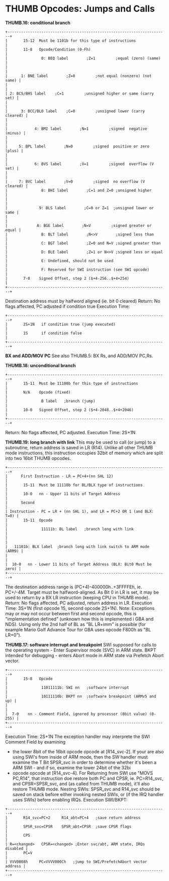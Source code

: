 # THUMB Opcodes: Jumps and Calls


**THUMB.16: conditional branch**

```
+-----------------------------------------------------------------------+
|       15-12  Must be 1101b for this type of instructions              |
|       11-8   Opcode/Condition (0-Fh)                                  |
|               0: BEQ label        ;Z=1         ;equal (zero) (same)   |
|                                                                       |
|      1: BNE label        ;Z=0         ;not equal (nonzero) (not same) |
|                                                                       |
| 2: BCS/BHS label    ;C=1         ;unsigned higher or same (carry set) |
|                                                                       |
|      3: BCC/BLO label    ;C=0         ;unsigned lower (carry cleared) |
|                                                                       |
|            4: BMI label        ;N=1         ;signed  negative (minus) |
|                                                                       |
|     5: BPL label        ;N=0         ;signed  positive or zero (plus) |
|                                                                       |
|            6: BVS label        ;V=1         ;signed  overflow (V set) |
|                                                                       |
|     7: BVC label        ;V=0         ;signed  no overflow (V cleared) |
|               8: BHI label        ;C=1 and Z=0 ;unsigned higher       |
|                                                                       |
|              9: BLS label        ;C=0 or Z=1  ;unsigned lower or same |
|                                                                       |
|             A: BGE label        ;N=V         ;signed greater or equal |
|               B: BLT label        ;N<>V        ;signed less than      |
|               C: BGT label        ;Z=0 and N=V ;signed greater than   |
|               D: BLE label        ;Z=1 or N<>V ;signed less or equal  |
|               E: Undefined, should not be used                        |
|               F: Reserved for SWI instruction (see SWI opcode)        |
|       7-0    Signed Offset, step 2 ($+4-256..$+4+254)                 |
+-----------------------------------------------------------------------+
```

Destination address must by halfword aligned (ie. bit 0 cleared)
Return: No flags affected, PC adjusted if condition true
Execution Time:

```
+-----------------------------------------------------------------------+
|       2S+1N   if condition true (jump executed)                       |
|       1S      if condition false                                      |
+-----------------------------------------------------------------------+
```


**BX and ADD/MOV PC**
See also THUMB.5: BX Rs, and ADD/MOV PC,Rs.

**THUMB.18: unconditional branch**

```
+-----------------------------------------------------------------------+
|       15-11  Must be 11100b for this type of instructions             |
|       N/A    Opcode (fixed)                                           |
|               B label   ;branch (jump)                                |
|       10-0   Signed Offset, step 2 ($+4-2048..$+4+2046)               |
+-----------------------------------------------------------------------+
```

Return: No flags affected, PC adjusted.
Execution Time: 2S+1N

**THUMB.19: long branch with link**
This may be used to call (or jump) to a subroutine, return address is
saved in LR (R14).
Unlike all other THUMB mode instructions, this instruction occupies
32bit of memory which are split into two 16bit THUMB opcodes.

```
+-----------------------------------------------------------------------+
|      First Instruction - LR = PC+4+(nn SHL 12)                        |
|       15-11  Must be 11110b for BL/BLX type of instructions           |
|       10-0   nn - Upper 11 bits of Target Address                     |
|      Second                                                           |
| Instruction - PC = LR + (nn SHL 1), and LR = PC+2 OR 1 (and BLX: T=0) |
|       15-11  Opcode                                                   |
|               11111b: BL label   ;branch long with link               |
|                                                                       |
|   11101b: BLX label  ;branch long with link switch to ARM mode (ARM9) |
|                                                                       |
|  10-0   nn - Lower 11 bits of Target Address (BLX: Bit0 Must be zero) |
+-----------------------------------------------------------------------+
```

The destination address range is (PC+4)-400000h..+3FFFFEh, ie. PC+/-4M.
Target must be halfword-aligned. As Bit 0 in LR is set, it may be used
to return by a BX LR instruction (keeping CPU in THUMB mode).
Return: No flags affected, PC adjusted, return address in LR.
Execution Time: 3S+1N (first opcode 1S, second opcode 2S+1N).
Note: Exceptions may or may not occur between first and second opcode,
this is \"implementation defined\" (unknown how this is implemented i
GBA and NDS).
Using only the 2nd half of BL as \"BL LR+imm\" is possible (for example
Mario Golf Advance Tour for GBA uses opcode F800h as \"BL LR+0\").

**THUMB.17: software interrupt and breakpoint**
SWI supposed for calls to the operating system - Enter Supervisor mode
(SVC) in ARM state. BKPT intended for debugging - enters Abort mode in
ARM state via Prefetch Abort vector.

```
+-----------------------------------------------------------------------+
|       15-8   Opcode                                                   |
|               11011111b: SWI nn   ;software interrupt                 |
|               10111110b: BKPT nn  ;software breakpoint (ARMv5 and up) |
|                                                                       |
|  7-0    nn - Comment Field, ignored by processor (8bit value) (0-255) |
+-----------------------------------------------------------------------+
```

Execution Time: 2S+1N
The exception handler may interprete the SWI Comment Field by examining
- the lower 8bit of the 16bit opcode opcode at \[R14_svc-2\].
If your are also using SWI\'s from inside of ARM mode, then the SW
handler must examine the T Bit SPSR_svc in order to determine whether
it\'s been a ARM SWI - and if so, examine the lower 24bit of the 32bi
- opcode opcode at \[R14_svc-4\].
For Returning from SWI use \"MOVS PC,R14\", that instruction doe
restore both PC and CPSR, ie. PC=R14_svc, and CPSR=SPSR_svc, and (as
called from THUMB mode), it\'ll also restore THUMB mode.
Nesting SWIs: SPSR_svc and R14_svc should be saved on stack before
either invoking nested SWIs, or (if the IRQ handler uses SWIs) before
enabling IRQs.
Execution SWI/BKPT:

```
+-----------------------------------------------------------------------+
|       R14_svc=PC+2     R14_abt=PC+4   ;save return address            |
|       SPSR_svc=CPSR    SPSR_abt=CPSR  ;save CPSR flags                |
|       CPS                                                             |
| R=<changed>   CPSR=<changed> ;Enter svc/abt, ARM state, IRQs disabled |
|       PC=V                                                            |
| VVV0008h     PC=VVVV000Ch   ;jump to SWI/PrefetchAbort vector address |
+-----------------------------------------------------------------------+
```




